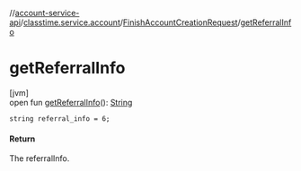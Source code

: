 //[account-service-api](../../../index.md)/[classtime.service.account](../index.md)/[FinishAccountCreationRequest](index.md)/[getReferralInfo](get-referral-info.md)

# getReferralInfo

[jvm]\
open fun [getReferralInfo](get-referral-info.md)(): [String](https://docs.oracle.com/javase/8/docs/api/java/lang/String.html)

`string referral_info = 6;`

#### Return

The referralInfo.
